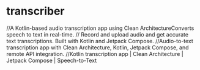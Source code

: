 # transcriber
//A Kotlin-based audio transcription app using Clean ArchitectureConverts speech to text in real-time.
// Record and upload audio and get accurate text transcriptions. Built with Kotlin and Jetpack Compose.
//Audio-to-text transcription app with Clean Architecture, Kotlin, Jetpack Compose, and remote API integration.
//Kotlin transcription app | Clean Architecture | Jetpack Compose | Speech-to-Text
